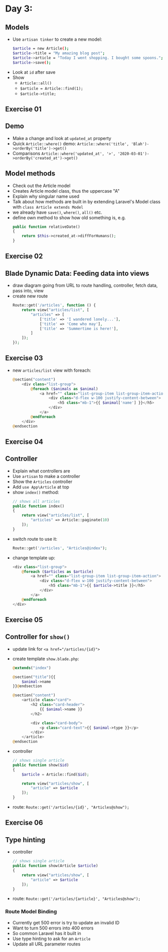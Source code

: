 # Day 3:

## Models
- Use `artisan tinker` to create a new model:
    ```bash
    $article = new Article();
    $article->title = "My amazing blog post";
    $article->article = "Today I went shopping. I bought some spoons.";
    $article->save();
    ```
- Look at `id` after save
- Show
    - `Article::all()`
    - `$article = Article::find(1);`
    - `$article->title;`

## Exercise 01

## Demo

- Make a change and look at `updated_at` property
- Quick `Article::where()` demo: `Article::where('title', 'Blah')->orderBy('title')->get()`
- Comparisons `Article::where('updated_at', '>', '2020-03-01')->orderBy('created_at')->get()`

## Model methods

- Check out the Article model
- Creates Article model class, thus the uppercase "A"
- Explain why singular name used
- Talk about how methods are built in by extending Laravel's Model class with `class Article extends Model`
- we already have `save()`, `where()`, `all()` etc.
- define own method to show how old something is, e.g.
    ```php
    public function relativeDate()
    {
        return $this->created_at->diffForHumans();
    }
    ```

## Exercise 02

## Blade Dynamic Data: Feeding data into views

- draw diagram going from URL to route handling, controller, fetch data, pass into, view
- create new route
    ```php
    Route::get('/articles', function () {
        return view("articles/list", [
            "articles" => [
                ['title' => 'I wandered lonely...'],
                ['title' => 'Come who may'],
                ['title' => 'Summertime is here!'],
            ]
        ]);
    });
    ```

## Exercise 03

- new `articles/list` view with foreach:
    ```php
    @section("content")
        <div class="list-group">
            @foreach ($animals as $animal)
                <a href="" class="list-group-item list-group-item-action">
                    <div class="d-flex w-100 justify-content-between">
                        <h5 class="mb-1">{{ $animal['name'] }}</h5>
                    </div>
                </a>
            @endforeach
        </div>
    @endsection
    ```

## Exercise 04

## Controller
- Explain what controllers are
- Use `artisan` to make a controller
- Show the `Articles` controller
- Add `use App\Article` at top
- show `index()` method:
    ```php
    // shows all articles
    public function index()
    {
        return view("articles/list", [
            "articles" => Article::paginate(10)
        ]);
    }
    ```
- switch route to use it:
    ```php
    Route::get('/articles', "Articles@index");
    ```
- change template up:
    ```php
    <div class="list-group">
        @foreach ($articles as $article)
            <a href="" class="list-group-item list-group-item-action">
                <div class="d-flex w-100 justify-content-between">
                    <h5 class="mb-1">{{ $article->title }}</h5>
                </div>
            </a>
        @endforeach
    </div>

    ```

## Exercise 05

## Controller for `show()`
- update link for `<a href="/articles/{id}">`
- create template `show.blade.php`:
    ```php
    @extends("index")

    @section("title"){{
        $animal->name
    }}@endsection

    @section("content")
        <article class="card">
            <h2 class="card-header">
                {{ $animal->name }}
            </h2>

            <div class="card-body">
                <p class="card-text">{{ $animal->type }}</p>
            </div>
        </article>
    @endsection
    ```

- controller
    ```php
    // shows single article
    public function show($id)
    {
        $article = Article::find($id);

        return view("articles/show", [
            "article" => $article
        ]);
    }
    ```
- route:
    ```Route::get('/articles/{id}', "Articles@show");```

## Exercise 06

## Type hinting

- controller
    ```php
    // shows single article
    public function show(Article $article)
    {
        return view("articles/show", [
            "article" => $article
        ]);
    }
    ```
- route:
    `Route::get('/articles/{article}', "Articles@show");`

### Route Model Binding
- Currently get 500 error is try to update an invalid ID
- Want to turn 500 errors into 400 errors
- So common Laravel has it built in
- Use type hinting to ask for an `Article`
- Update all URL parameter routes